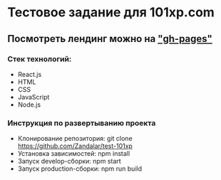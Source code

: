 # Тестовое задание для 101xp.com
## Посмотреть лендинг можно на ["gh-pages"](https://zandalar.github.io/test-101xp/)

### Стек технологий:
* React.js
* HTML
* CSS
* JavaScript
* Node.js

### Инструкция по развертыванию проекта
* Клонирование репозитория: git clone https://github.com/Zandalar/test-101xp
* Установка зависимостей: npm install
* Запуск develop-сборки: npm start
* Запуск production-сборки: npm run build